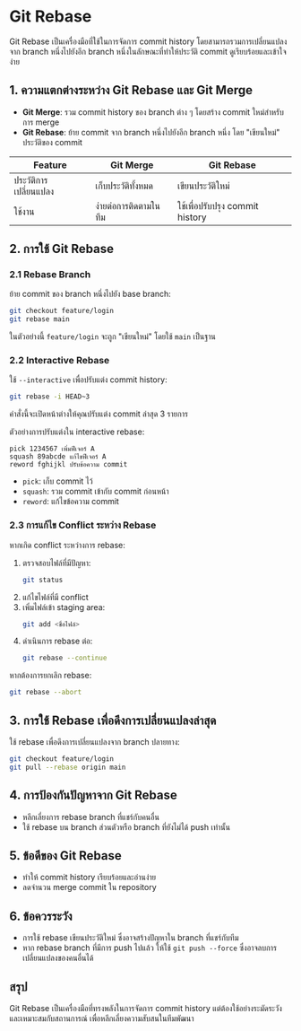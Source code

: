 # Git Rebase

Git Rebase เป็นเครื่องมือที่ใช้ในการจัดการ commit history โดยสามารถรวมการเปลี่ยนแปลงจาก branch หนึ่งไปยังอีก branch หนึ่งในลักษณะที่ทำให้ประวัติ commit ดูเรียบร้อยและเข้าใจง่าย

## 1. ความแตกต่างระหว่าง Git Rebase และ Git Merge
- **Git Merge**: รวม commit history ของ branch ต่าง ๆ โดยสร้าง commit ใหม่สำหรับการ merge
- **Git Rebase**: ย้าย commit จาก branch หนึ่งไปยังอีก branch หนึ่ง โดย "เขียนใหม่" ประวัติของ commit

| Feature           | Git Merge                  | Git Rebase              |
|-------------------|----------------------------|--------------------------|
| ประวัติการเปลี่ยนแปลง | เก็บประวัติทั้งหมด             | เขียนประวัติใหม่          |
| ใช้งาน            | ง่ายต่อการติดตามในทีม         | ใช้เพื่อปรับปรุง commit history |

## 2. การใช้ Git Rebase

### 2.1 Rebase Branch
ย้าย commit ของ branch หนึ่งไปยัง base branch:
```bash
git checkout feature/login
git rebase main
```
ในตัวอย่างนี้ `feature/login` จะถูก "เขียนใหม่" โดยใช้ `main` เป็นฐาน

### 2.2 Interactive Rebase
ใช้ `--interactive` เพื่อปรับแต่ง commit history:
```bash
git rebase -i HEAD~3
```
คำสั่งนี้จะเปิดหน้าต่างให้คุณปรับแต่ง commit ล่าสุด 3 รายการ

ตัวอย่างการปรับแต่งใน interactive rebase:
```plaintext
pick 1234567 เพิ่มฟีเจอร์ A
squash 89abcde แก้ไขฟีเจอร์ A
reword fghijkl ปรับข้อความ commit
```
- `pick`: เก็บ commit ไว้
- `squash`: รวม commit เข้ากับ commit ก่อนหน้า
- `reword`: แก้ไขข้อความ commit

### 2.3 การแก้ไข Conflict ระหว่าง Rebase
หากเกิด conflict ระหว่างการ rebase:
1. ตรวจสอบไฟล์ที่มีปัญหา:
   ```bash
   git status
   ```
2. แก้ไขไฟล์ที่มี conflict
3. เพิ่มไฟล์เข้า staging area:
   ```bash
   git add <ชื่อไฟล์>
   ```
4. ดำเนินการ rebase ต่อ:
   ```bash
   git rebase --continue
   ```
หากต้องการยกเลิก rebase:
```bash
git rebase --abort
```

## 3. การใช้ Rebase เพื่อดึงการเปลี่ยนแปลงล่าสุด
ใช้ rebase เพื่อดึงการเปลี่ยนแปลงจาก branch ปลายทาง:
```bash
git checkout feature/login
git pull --rebase origin main
```

## 4. การป้องกันปัญหาจาก Git Rebase
- หลีกเลี่ยงการ rebase branch ที่แชร์กับคนอื่น
- ใช้ rebase บน branch ส่วนตัวหรือ branch ที่ยังไม่ได้ push เท่านั้น

## 5. ข้อดีของ Git Rebase
- ทำให้ commit history เรียบร้อยและอ่านง่าย
- ลดจำนวน merge commit ใน repository

## 6. ข้อควรระวัง
- การใช้ rebase เขียนประวัติใหม่ ซึ่งอาจสร้างปัญหาใน branch ที่แชร์กับทีม
- หาก rebase branch ที่มีการ push ไปแล้ว ให้ใช้ `git push --force` ซึ่งอาจลบการเปลี่ยนแปลงของคนอื่นได้

## สรุป
Git Rebase เป็นเครื่องมือที่ทรงพลังในการจัดการ commit history แต่ต้องใช้อย่างระมัดระวังและเหมาะสมกับสถานการณ์ เพื่อหลีกเลี่ยงความสับสนในทีมพัฒนา

